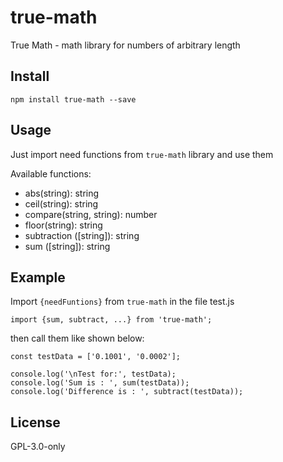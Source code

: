 # true-math
True Math - math library for numbers of arbitrary length

## Install
```
npm install true-math --save
```

## Usage

Just import need functions from `true-math` library and use them

Available functions:
* abs(string): string
* ceil(string): string
* compare(string, string): number
* floor(string): string
* subtraction ([string]): string
* sum ([string]): string

## Example

Import `{needFuntions}` from `true-math` in the file test.js

```
import {sum, subtract, ...} from 'true-math';
```

then call them like shown below:

```
const testData = ['0.1001', '0.0002'];

console.log('\nTest for:', testData);
console.log('Sum is : ', sum(testData));
console.log('Difference is : ', subtract(testData));

```

## License
GPL-3.0-only


